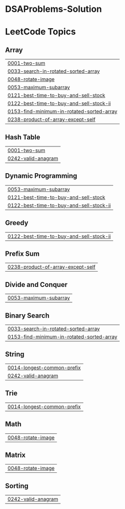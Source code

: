 # DSAProblems-Solution
<!---LeetCode Topics Start-->
# LeetCode Topics
## Array
|  |
| ------- |
| [0001-two-sum](https://github.com/satyamtiwari1004/DSAProblems-Solution/tree/master/0001-two-sum) |
| [0033-search-in-rotated-sorted-array](https://github.com/satyamtiwari1004/DSAProblems-Solution/tree/master/0033-search-in-rotated-sorted-array) |
| [0048-rotate-image](https://github.com/satyamtiwari1004/DSAProblems-Solution/tree/master/0048-rotate-image) |
| [0053-maximum-subarray](https://github.com/satyamtiwari1004/DSAProblems-Solution/tree/master/0053-maximum-subarray) |
| [0121-best-time-to-buy-and-sell-stock](https://github.com/satyamtiwari1004/DSAProblems-Solution/tree/master/0121-best-time-to-buy-and-sell-stock) |
| [0122-best-time-to-buy-and-sell-stock-ii](https://github.com/satyamtiwari1004/DSAProblems-Solution/tree/master/0122-best-time-to-buy-and-sell-stock-ii) |
| [0153-find-minimum-in-rotated-sorted-array](https://github.com/satyamtiwari1004/DSAProblems-Solution/tree/master/0153-find-minimum-in-rotated-sorted-array) |
| [0238-product-of-array-except-self](https://github.com/satyamtiwari1004/DSAProblems-Solution/tree/master/0238-product-of-array-except-self) |
## Hash Table
|  |
| ------- |
| [0001-two-sum](https://github.com/satyamtiwari1004/DSAProblems-Solution/tree/master/0001-two-sum) |
| [0242-valid-anagram](https://github.com/satyamtiwari1004/DSAProblems-Solution/tree/master/0242-valid-anagram) |
## Dynamic Programming
|  |
| ------- |
| [0053-maximum-subarray](https://github.com/satyamtiwari1004/DSAProblems-Solution/tree/master/0053-maximum-subarray) |
| [0121-best-time-to-buy-and-sell-stock](https://github.com/satyamtiwari1004/DSAProblems-Solution/tree/master/0121-best-time-to-buy-and-sell-stock) |
| [0122-best-time-to-buy-and-sell-stock-ii](https://github.com/satyamtiwari1004/DSAProblems-Solution/tree/master/0122-best-time-to-buy-and-sell-stock-ii) |
## Greedy
|  |
| ------- |
| [0122-best-time-to-buy-and-sell-stock-ii](https://github.com/satyamtiwari1004/DSAProblems-Solution/tree/master/0122-best-time-to-buy-and-sell-stock-ii) |
## Prefix Sum
|  |
| ------- |
| [0238-product-of-array-except-self](https://github.com/satyamtiwari1004/DSAProblems-Solution/tree/master/0238-product-of-array-except-self) |
## Divide and Conquer
|  |
| ------- |
| [0053-maximum-subarray](https://github.com/satyamtiwari1004/DSAProblems-Solution/tree/master/0053-maximum-subarray) |
## Binary Search
|  |
| ------- |
| [0033-search-in-rotated-sorted-array](https://github.com/satyamtiwari1004/DSAProblems-Solution/tree/master/0033-search-in-rotated-sorted-array) |
| [0153-find-minimum-in-rotated-sorted-array](https://github.com/satyamtiwari1004/DSAProblems-Solution/tree/master/0153-find-minimum-in-rotated-sorted-array) |
## String
|  |
| ------- |
| [0014-longest-common-prefix](https://github.com/satyamtiwari1004/DSAProblems-Solution/tree/master/0014-longest-common-prefix) |
| [0242-valid-anagram](https://github.com/satyamtiwari1004/DSAProblems-Solution/tree/master/0242-valid-anagram) |
## Trie
|  |
| ------- |
| [0014-longest-common-prefix](https://github.com/satyamtiwari1004/DSAProblems-Solution/tree/master/0014-longest-common-prefix) |
## Math
|  |
| ------- |
| [0048-rotate-image](https://github.com/satyamtiwari1004/DSAProblems-Solution/tree/master/0048-rotate-image) |
## Matrix
|  |
| ------- |
| [0048-rotate-image](https://github.com/satyamtiwari1004/DSAProblems-Solution/tree/master/0048-rotate-image) |
## Sorting
|  |
| ------- |
| [0242-valid-anagram](https://github.com/satyamtiwari1004/DSAProblems-Solution/tree/master/0242-valid-anagram) |
<!---LeetCode Topics End-->